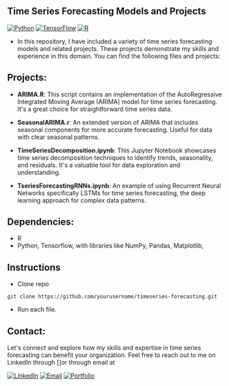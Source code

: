## Time Series Forecasting Models and Projects

[![Python](https://img.shields.io/badge/Python-3.7%2B-blue?style=flat&logo=python)](https://www.python.org/)
[![TensorFlow](https://img.shields.io/badge/TensorFlow-2.6%2B-orange?style=flat&logo=tensorflow)](https://www.tensorflow.org/)
[![R](https://img.shields.io/badge/R-3.6%2B-blue?style=flat&logo=r)](https://www.r-project.org/)


* In this repository, I have included a variety of time series forecasting models and related projects. These projects demonstrate my skills and experience in this domain. You can find the following files and projects:

## Projects:
* **ARIMA.R**: This script contains an implementation of the AutoRegressive Integrated Moving Average (ARIMA) model for time series forecasting.
It's a great choice for straightforward time series data.
* **SeasonalARIMA.r**:
An extended version of ARIMA that includes seasonal components for more accurate forecasting. Useful for data with clear seasonal patterns.

* **TimeSeriesDecomposition.ipynb**: This Jupyter Notebook showcases time series decomposition techniques to identify trends, seasonality, and residuals. It's a valuable tool for data exploration and understanding.

* **TseriesForecastingRNNs.ipynb**: An example of using Recurrent Neural Networks specifically LSTMs for time series forecasting, the deep learning approach for complex data patterns.

## Dependencies:
* R
* Python, Tensorflow, with libraries like NumPy, Pandas, Matplotlib,

## Instructions
* Clone repo
~~~
git clone https://github.com/yourusername/timeseries-forecasting.git
~~~
* Run each file.


## Contact:
Let's connect and explore how my skills and expertise in time series forecasting can benefit your organization.
 Feel free to reach out to me on LinkedIn through []or through email at
 
  [![LinkedIn](https://img.shields.io/badge/LinkedIn-Connect%20with%20Me-blue?style=flat&logo=linkedin)](https://www.linkedin.com/in/samiabelhaddad/)
  [![Email](https://img.shields.io/badge/Email-Contact%20Me-brightgreen?style=flat&logo=gmail)](mailto:samiamagbelhaddad@gmail.com)
  [![Portfolio](https://img.shields.io/badge/Portfolio-Visit%20My%20Portfolio-white?style=flat&logo=website)](https://your-portfolio-url-here.com/)

